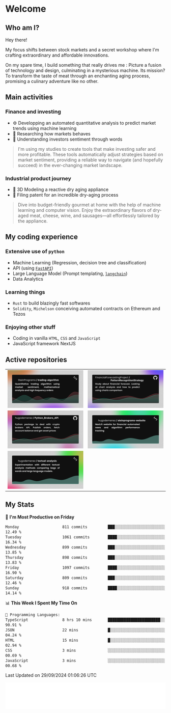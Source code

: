 # Welcome 

## Who am I?

Hey there! 

My focus shifts between stock markets and a secret workshop where I'm crafting extraordinary and affordable innovations. 



On my spare time, I build something that really drives me :
Picture a fusion of technology and design, culminating in a mysterious machine. 
Its mission? To transform the taste of meat through an enchanting aging process, promising a culinary adventure like no other.

## Main activities

### Finance and investing
* ⚙️ Developping an automated quantitative analysis to predict market trends using machine learning
* 📝 Researching how markets behaves
* 🧠 Understanding investors sentiment through words

> I'm using my studies to create tools that make investing safer and more profitable. These tools automatically adjust strategies based on market sentiment, providing a reliable way to navigate (and hopefully succeed) in the ever-changing market landscape.

### Industrial product journey
* 🚀 3D Modeling a reactive dry aging appliance
* 📎 Filing patent for an incredible dry-aging process

> Dive into budget-friendly gourmet at home with the help of machine learning and computer vision. Enjoy the extraordinary flavors of dry-aged meat, cheese, wine, and sausages—all effortlessly tailored by the appliance.

## My coding experience

### Extensive use of `python` 

* Machine Learning (Regression, decision tree and classification)
* API (using [`FastAPI`](https://fastapi.tiangolo.com))
* Large Language Model (Prompt templating, [`langchain`](https://python.langchain.com/docs/get_started/introduction))
* Data Analytics

### Learning things

* `Rust` to build blazingly fast softwares
* `Solidity`, `Michelson` conceiving automated contracts on Ethereum and Tezos

### Enjoying other stuff

* Coding in vanilla `HTML`, `CSS` and `JavaScript` 
* JavaScript framework NextJS
  
## Active repositories
|||
| ------------- | ------------- |
|[![Python Trading Algorithm](assets/base_python_architecture.png)](https://github.com/SteinPrograms/base-python-architecture)|[![Quantitative Prediction](assets/pattern_recognition_strategy.png)](https://github.com/FinancialForecastingProject/PatternRecognitionStrategy.git)|
|[![Broker SDK](assets/python_brokers_api.png)](https://github.com/hugodemenez/Python_Brokers_API)|[![NextJS Website](assets/steinprograms-website.png)](https://github.com/hugodemenez/steinprograms-website)|
|[![Textual](assets/textual-analysis.png)](https://github.com/hugodemenez/textual-analysis)||


## My Stats

<!--START_SECTION:waka-->
📅 **I'm Most Productive on Friday** 

```text
Monday                   811 commits         ███░░░░░░░░░░░░░░░░░░░░░░   12.49 % 
Tuesday                  1061 commits        ████░░░░░░░░░░░░░░░░░░░░░   16.34 % 
Wednesday                899 commits         ███░░░░░░░░░░░░░░░░░░░░░░   13.85 % 
Thursday                 898 commits         ███░░░░░░░░░░░░░░░░░░░░░░   13.83 % 
Friday                   1097 commits        ████░░░░░░░░░░░░░░░░░░░░░   16.90 % 
Saturday                 809 commits         ███░░░░░░░░░░░░░░░░░░░░░░   12.46 % 
Sunday                   918 commits         ████░░░░░░░░░░░░░░░░░░░░░   14.14 % 
```


📊 **This Week I Spent My Time On** 

```text
💬 Programming Languages: 
TypeScript               8 hrs 10 mins       ███████████████████████░░   90.91 % 
JSON                     22 mins             █░░░░░░░░░░░░░░░░░░░░░░░░   04.24 % 
HTML                     15 mins             █░░░░░░░░░░░░░░░░░░░░░░░░   02.94 % 
CSS                      3 mins              ░░░░░░░░░░░░░░░░░░░░░░░░░   00.69 % 
JavaScript               3 mins              ░░░░░░░░░░░░░░░░░░░░░░░░░   00.68 % 
```


 Last Updated on 29/09/2024 01:06:26 UTC
<!--END_SECTION:waka-->

![Coding metrics](metrics.plugin.wakatime.svg)
